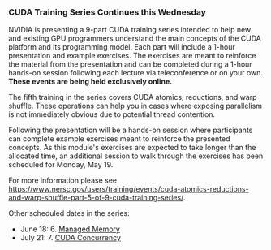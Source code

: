 ### CUDA Training Series Continues this Wednesday

NVIDIA is presenting a 9-part CUDA training series intended to help new and 
existing GPU programmers understand the main concepts of the CUDA platform and 
its programming model. Each part will include a 1-hour presentation and example 
exercises. The exercises are meant to reinforce the material from the 
presentation and can be completed during a 1-hour hands-on session following 
each lecture via teleconference or on your own. **These events are being held 
exclusively online.**

The fifth training in the series covers CUDA atomics, reductions, and warp 
shuffle. These operations can help you in cases where exposing parallelism is
not immediately obvious due to potential thread contention.

Following the presentation will be a hands-on session where participants can 
complete example exercises meant to reinforce the presented concepts. As this
module's exercises are expected to take longer than the allocated time, an 
additional session to walk through the exercises has been scheduled for Monday,
May 19.

For more information please see 
<https://www.nersc.gov/users/training/events/cuda-atomics-reductions-and-warp-shuffle-part-5-of-9-cuda-training-series/>.

Other scheduled dates in the series:
- June 18: 6. [Managed Memory](https://www.nersc.gov/users/training/events/managed-memory-part-6-of-9-cuda-training-series-june-18-2020/)
- July 21: 7. [CUDA Concurrency](https://www.nersc.gov/users/training/events/cuda-concurrency-part-7-of-9-cuda-training-series-july-21-2020/)
